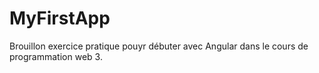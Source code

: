 # MyFirstApp
Brouillon exercice pratique pouyr débuter avec Angular dans le cours de programmation web 3.
